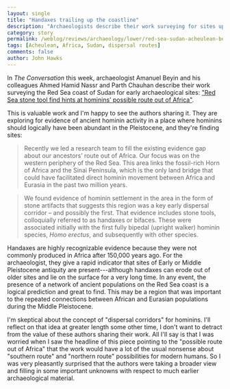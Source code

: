 ```yaml
---
layout: single
title: "Handaxes trailing up the coastline"
description: "Archaeologists describe their work surveying for sites up the Red Sea coast of Sudan."
category: story
permalink: /weblog/reviews/archaeology/lower/red-sea-sudan-acheulean-beyin-2019.html
tags: [Acheulean, Africa, Sudan, dispersal routes]
comments: false
author: John Hawks
---
```


In <em>The Conversation</em> this week, archaeologist Amanuel Beyin and his colleagues Ahmed Hamid Nassr and Parth Chauhan describe their work surveying the Red Sea coast of Sudan for early archaeological sites: <a href="https://theconversation.com/red-sea-stone-tool-find-hints-at-hominins-possible-route-out-of-africa-115641">"Red Sea stone tool find hints at hominins’ possible route out of Africa"</a>.

This is valuable work and I'm happy to see the authors sharing it. They are exploring for evidence of ancient hominin activity in a place where hominins should logically have been abundant in the Pleistocene, and they're finding sites:

<blockquote>Recently we led a research team to fill the existing evidence gap about our ancestors’ route out of Africa. Our focus was on the western periphery of the Red Sea. This area links the fossil-rich Horn of Africa and the Sinai Peninsula, which is the only land bridge that could have facilitated direct hominin movement between Africa and Eurasia in the past two million years.</blockquote>

<blockquote>We found evidence of hominin settlement in the area in the form of stone artifacts that suggests this region was a key early dispersal corridor – and possibly the first. That evidence includes stone tools, colloquially referred to as handaxes or bifaces. These were associated initially with the first fully bipedal (upright walker) hominin species, <em>Homo erectus</em>, and subsequently with other species.</blockquote>

Handaxes are highly recognizable evidence because they were not commonly produced in Africa after 150,000 years ago. For the archaeologist, they give a rapid indicator that sites of Early or Middle Pleistocene antiquity are present---although handaxes can erode out of older sites and lie on the surface for a very long time. In any event, the presence of a network of ancient populations on the Red Sea coast is a logical prediction and great to find. This may be a region that was important to the repeated connections between African and Eurasian populations during the Middle Pleistocene.

I'm skeptical about the concept of "dispersal corridors" for hominins. I'll reflect on that idea at greater length some other time, I don't want to detract from the value of these authors sharing their work. All I'll say is that I was worried when I saw the headline of this piece pointing to the "possible route out of Africa" that the work would have a lot of the usual nonsense about "southern route" and "northern route" possibilities for modern humans. So I was very pleasantly surprised that the authors were taking a broader view and filling in some important unknowns with respect to much earlier archaeological material.
